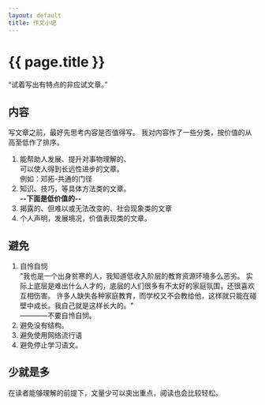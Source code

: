 ```yaml
---
layout: default
title: 作文小记
---
```


<h1>{{ page.title }}</h1>

<q>试着写出有特点的非应试文章。</q>

<h2>内容</h2>
<p>
写文章之前，最好先思考内容是否值得写。
我对内容作了一些分类，按价值的从高至低作了排序。
<br/>
<ol>
<li>能帮助人发展、提升对事物理解的、</li>
可以使人得到长远性进步的文章。
<br/>例如：邓拓-共通的门径
<li>知识、技巧，等具体方法类的文章。</li>
	<b>--下面是低价值的--</b>
<li>揭露的、但难以或无法改变的、社会现象类的文章</li>
<li>个人声明，发展境况，价值表现类的文章。</li>
</ol>
</p>


<h2>避免</h2>
<p>
	<ol>
		<li>自怜自悯</li>
"我也是一个出身贫寒的人，我知道低收入阶层的教育资源环境多么恶劣。
实际上底层是难出什么人才的，底层的人们很多有不太好的家庭氛围，还很喜欢互相伤害。
许多人缺失各种家庭教育，而学校又不会教给他，这样就只能在碰壁中成长。我自己就是这样长大的。"<br />
————不要自怜自悯。
		<li>避免没有结构。</li>
		<li>避免使用网络流行语</li>
		<li>避免停止学习语文。</li>
	</ol>
</p>



<h2>少就是多</h2>
<p>在读者能够理解的前提下，文量少可以突出重点，阅读也会比较轻松。</p>